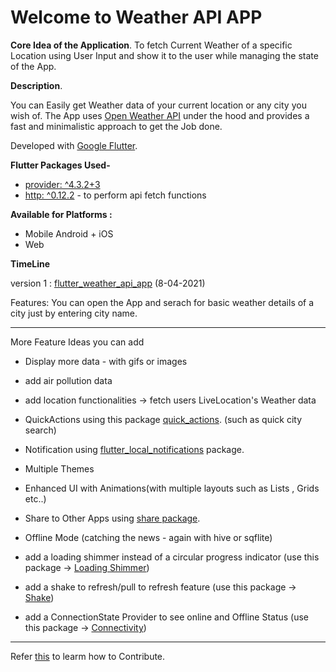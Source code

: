 # Welcome to Weather API APP

**Core Idea of the Application**.
To fetch Current Weather of a specific Location using User Input and show it to the user while managing the state of the App.


**Description**.

You can Easily get Weather data of your current location or any city you wish of.
  The App uses [Open Weather API](https://openweathermap.org/api) under the hood and provides a fast and minimalistic approach to get the Job done.

Developed with [Google Flutter](https://github.com/flutter/flutter).


**Flutter Packages Used-**
-  [provider: ^4.3.2+3](https://pub.dev/packages/provider)
-  [http: ^0.12.2](https://pub.dev/packages/http) - to perform api fetch functions
  
  
**Available for Platforms :**
- Mobile Android + iOS
- Web

**TimeLine**

version 1 : [flutter_weather_api_app](https://github.com/ashitechdev/Flutter-Mini-Apps/tree/master/4%20Weather%20API%20App/flutter_weather_api_app)
(8-04-2021)

Features:
You can open the App and serach for basic weather details of a city just by entering city name.

-------

More Feature Ideas you can add 

- Display more data - with gifs or images

- add air pollution data

- add location functionalities -> fetch users LiveLocation's Weather data

- QuickActions using this package [quick_actions](https://pub.dev/packages/quick_actions).
   (such as quick city search)

- Notification using [flutter_local_notifications](https://pub.dev/packages/flutter_local_notifications) package.

- Multiple Themes 

- Enhanced UI with Animations(with multiple layouts such as Lists , Grids etc..)

- Share to Other Apps using [share package](https://pub.dev/packages/share).

- Offline Mode (catching the news - again with hive or sqflite)

- add a loading shimmer instead of a circular progress indicator
   (use this package -> [Loading Shimmer](https://pub.dev/packages/shimmer))

- add a shake to refresh/pull to refresh feature
   (use this package -> [Shake](https://pub.dev/packages/shake))

- add a ConnectionState Provider to see online and Offline Status
   (use this package -> [Connectivity](https://pub.dev/packages/connectivity))
   
---------
   
Refer [this](https://github.com/ashitechdev/Flutter-Mini-Apps) to learm how to Contribute.

